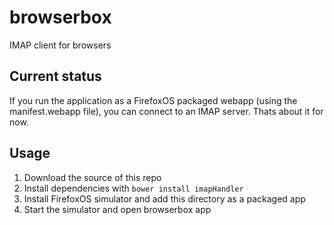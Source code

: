 # browserbox

IMAP client for browsers

## Current status

If you run the application as a FirefoxOS packaged webapp (using the manifest.webapp file), you can connect to an IMAP server. Thats about it for now.

## Usage

  1. Download the source of this repo
  2. Install dependencies with `bower install imapHandler`
  3. Install FirefoxOS simulator and add this directory as a packaged app
  4. Start the simulator and open browserbox app

